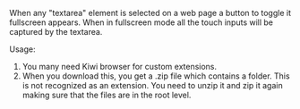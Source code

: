 When any "textarea" element is selected on a web page a button to toggle it fullscreen appears.
When in fullscreen mode all the touch inputs will be captured by the textarea.

Usage:

1. You many need Kiwi browser for custom extensions.
2. When you download this, you get a .zip file which contains a folder. This is not recognized as an extension.
   You need to unzip it and zip it again making sure that the files are in the root level.
